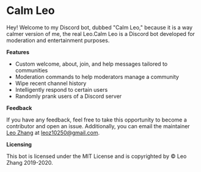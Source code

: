 # Calm Leo
Hey! Welcome to my Discord bot, dubbed "Calm Leo," because it is a way calmer version of me, the real Leo.Calm Leo is a Discord bot developed for moderation and entertainment purposes.

**Features**
* Custom welcome, about, join, and help messages tailored to communities
* Moderation commands to help moderators manage a community
* Wipe recent channel history
* Intelligently respond to certain users
* Randomly prank users of a Discord server

**Feedback**


If you have any feedback, feel free to take this opportunity to become a contributor and open an issue. Additionally, you can email the maintainer [Leo Zhang](https://leoz.me) at [leoz10250@gmail.com](mailto:leoz10250@gmail.com).

**Licensing**


This bot is licensed under the MIT License and is copyrighted by © Leo Zhang 2019-2020.